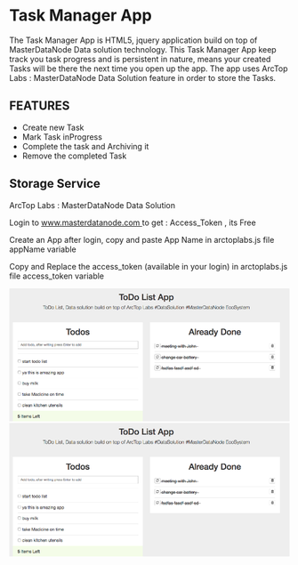 # Task Manager App 

The Task Manager App is HTML5, jquery application build on top of MasterDataNode Data solution technology. 
This Task Manager App keep track you task progress and is persistent in nature, means your created Tasks
 will be there the next time you open up the app. The app uses ArcTop Labs : MasterDataNode Data Solution
feature in order to store the Tasks.

## FEATURES ##

 - Create new Task
 - Mark Task inProgress
 - Complete the task and Archiving it
 - Remove the completed Task
 
## Storage Service ##
ArcTop Labs : MasterDataNode Data Solution
<p>Login to <a href="https://www.masterdatanode.com"> www.masterdatanode.com </a> to get : Access_Token , its Free</p>
<p>Create an App after login, copy and paste App Name in arctoplabs.js file appName variable</p>
<p>Copy and Replace the access_token (available in your login) in arctoplabs.js file access_token variable</p>
            

![alt text](https://github.com/ArcTopLabs/ToDo-List-App/blob/master/public_html/screenshot/Todo%20List%20App.png)
![alt text](https://github.com/ArcTopLabs/ToDo-List-App/blob/master/public_html/screenshot/Todo%20List%20App.png)